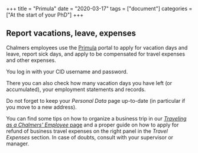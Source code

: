 +++
title =  "Primula"
date  = "2020-03-17"
tags = ["document"]
categories = ["At the start of your PhD"]
+++

## Report vacations, leave, expenses

Chalmers employees use the 
[Primula](https://personal.portal.chalmers.se/chalmers/) portal to apply for vacation days and leave, report sick days, and apply to be compensated for travel expenses and other expenses. 

You log in with your CID username and password.

There you can also check how many vacation days you have left (or accumulated), your employment statements and records. 

Do not forget to keep your *Personal Data* page up-to-date (in particular if you move to a new address).

You can find some tips on how to organize a business trip in our [*Traveling as a Chalmers' Employee* page](/posts/travelex) and a proper guide on how to apply for refund of business travel expenses on the right panel in the *Travel Expenses* section. In case of doubts, consult with your supervisor or manager.
